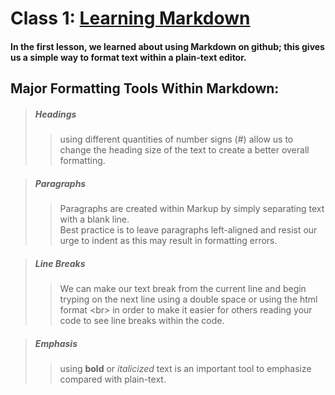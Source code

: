 # Class 1: [Learning Markdown](https://www.markdownguide.org/basic-syntax/)

#### In the first lesson, we learned about using Markdown on github; this gives us a simple way to format text within a plain-text editor.

## Major Formatting Tools Within Markdown:

> ##### **Headings**
>> using different quantities of number signs \(#) allow us to change the heading size of the text to create a better overall formatting.


> ##### **Paragraphs**
>> Paragraphs are created within Markup by simply separating text with a blank line. <br> Best practice is to leave paragraphs left-aligned and resist our urge to indent as this may result in formatting errors. 


> ##### **Line Breaks**
>> We can make our text break from the current line and begin tryping on the next line using a double space or using the html format \<br> in order to make it easier for others reading your code to see line breaks within the code. 


> ##### **Emphasis**
>> using **bold** or _italicized_ text is an important tool to emphasize compared with plain-text.



